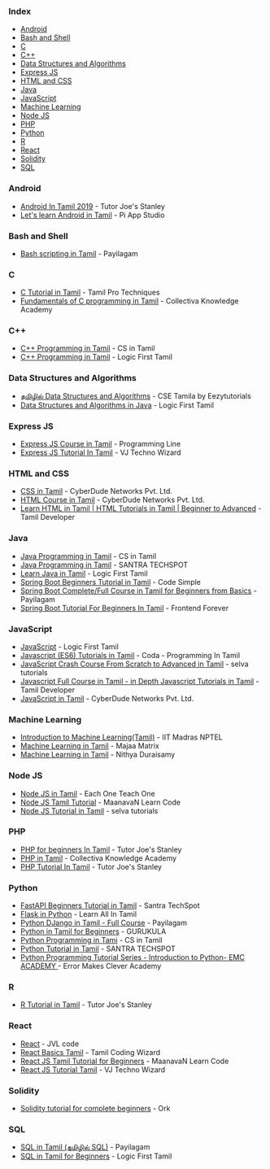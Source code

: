 ### Index

* [Android](#android)
* [Bash and Shell](#bash-and-shell)
* [C](#c)
* [C++](#cpp)
* [Data Structures and Algorithms](#dsa)
* [Express JS](#express-js)
* [HTML and CSS](#html-and-css)
* [Java](#java)
* [JavaScript](#javascript)
* [Machine Learning](#machine-learning)
* [Node JS](#node-js)
* [PHP](#php)
* [Python](#python)
* [R](#r)
* [React](#react)
* [Solidity](#solidity)
* [SQL](#sql)


### Android

* [Android In Tamil 2019](https://youtube.com/playlist?list=PL4unWLKFsZfcGBja19mrwodNm6AyzZk2B) - Tutor Joe's Stanley
* [Let's learn Android in Tamil](https://youtube.com/playlist?list=PL8u30_s78ZuE9YFjj9mv7ZP-Cp_tiG7JQ) - Pi App Studio


### Bash and Shell

* [Bash scripting in Tamil](https://youtube.com/playlist?list=PLgWpUXNR_WCeWiXmsYf5HUe7E4I29zTJr) - Payilagam


### C

* [C Tutorial in Tamil](https://youtube.com/playlist?list=PLBQXOA5OR76rq-sU8mNsUmj2Z9kQXz7oD) - Tamil Pro Techniques
* [Fundamentals of C programming in Tamil](https://youtube.com/playlist?list=PLmjuBlzAWCzxTdRxTtMSj1NFe_GvFlvFw) - Collectiva Knowledge Academy


### <a id="cpp"></a>C++

* [C++ Programming in Tamil](https://youtube.com/playlist?list=PLWbtDrDnmTHBPD-Dt5BJi7iP11x6UvgU0) - CS in Tamil
* [C++ Programming in Tamil](https://www.youtube.com/playlist?list=PLYM2_EX_xVvUppW1kS91ZNEI20k1V1liI) - Logic First Tamil


### <a id="dsa"></a>Data Structures and Algorithms

* [தமிழில் Data Structures and Algorithms](https://youtube.com/playlist?list=PL_UqaR55i1797oG0BL0wtxdPpa_NYNFLz) - 
CSE Tamila by Eezytutorials
* [Data Structures and Algorithms in Java](https://www.youtube.com/playlist?list=PLYM2_EX_xVvX7_AmNY-Deacp3rT3MIXnE) - Logic First Tamil


### Express JS

* [Express JS Course in Tamil](https://youtube.com/playlist?list=PLN00Qh4gtjNtwr6Syq7eKDTmd-fKQPEiO&si=wMFg55V0T1ztHesh) - Programming Line
* [Express JS Tutorial In Tamil](https://youtube.com/playlist?list=PLtMr2pEysMV6ArKDOGVmjQxjW-RcdxFHE&si=CR4PI0sjOcAUnXut) - VJ Techno Wizard


### HTML and CSS

* [CSS in Tamil](https://youtube.com/playlist?list=PL73Obo20O_7gGv4cLEOoqTF8_m8rPKyQh) - CyberDude Networks Pvt. Ltd.
* [HTML Course in Tamil](https://youtube.com/playlist?list=PL73Obo20O_7gcXt0cfQA14jey8zavtKAq) - CyberDude Networks Pvt. Ltd.
* [Learn HTML in Tamil \| HTML Tutorials in Tamil \| Beginner to Advanced](https://youtube.com/playlist?list=PLpYn3LR7eQI2trAr1z1lmvYGAQfsbllY5) - Tamil Developer


### Java

* [Java Programming in Tamil](https://www.youtube.com/playlist?list=PLWbtDrDnmTHCsK36VMtXasfeo4qQg3Mjo) - CS in Tamil
* [Java Programming in Tamil](https://www.youtube.com/playlist?list=PLIFRUdRwOM08fR11AtNx674tXpUmgy7lD) - SANTRA TECHSPOT
* [Learn Java in Tamil](https://youtube.com/playlist?list=PLYM2_EX_xVvVXm005Gt5unmqW6GGMjHxa) - Logic First Tamil
* [Spring Boot Beginners Tutorial in Tamil](https://www.youtube.com/playlist?list=PLhbl8CrGKCBNVzNXhoWdmni_sEAqZdLt9) - Code Simple
* [Spring Boot Complete/Full Course in Tamil for Beginners from Basics](https://www.youtube.com/playlist?list=PLgWpUXNR_WCc_VontznRnCUdul5Zp1x3c) - Payilagam
* [Spring Boot Tutorial For Beginners In Tamil](https://www.youtube.com/playlist?list=PL5wfQQ0ZyOimwU4V9g7OWTehyBoeDJGRG) - Frontend Forever


### JavaScript

* [JavaScript](https://www.youtube.com/playlist?list=PLYM2_EX_xVvWA3nMtsoLclwDtVS_rLk6O) - Logic First Tamil
* [Javascript (ES6) Tutorials in Tamil](https://youtube.com/playlist?list=PLB8qmogP8oMwFdeaeThAbsR9Vh-873SWb) - Coda - Programming In Tamil
* [JavaScript Crash Course From Scratch to Advanced in Tamil](https://www.youtube.com/playlist?list=PLyYcNnaAVG5IIyPjuzWOgqFxDORHqRN2W) - selva tutorials
* [Javascript Full Course in Tamil - in Depth Javascript Tutorials in Tamil](https://youtube.com/playlist?list=PLpYn3LR7eQI3hjh129Bkqkw7onut28hTK) - Tamil Developer
* [JavaScript in Tamil](https://youtube.com/playlist?list=PL73Obo20O_7ihsIM5K-hHYPrcqkkdQcLa) - CyberDude Networks Pvt. Ltd.


### Machine Learning

* [Introduction to Machine Learning(Tamil)](https://www.youtube.com/playlist?list=PLyqSpQzTE6M-9thAeyB2mRFYvvW8AWxXX) - IIT Madras NPTEL
* [Machine Learning in Tamil](https://www.youtube.com/playlist?list=PLJtSFa-YIedYu2QfQaHJJBLT096RxtMHD) - Majaa Matrix
* [Machine Learning in Tamil](https://youtube.com/playlist?list=PL5itdT07Pm8wxRaPWljPntnBmnOs4ExDM) - Nithya Duraisamy


### Node JS

* [Node JS in Tamil](https://youtube.com/playlist?list=PLDVMunJ3DBrNAZtl0cJiNytPE2-8MAmoc&si=z23m0cL3jA7J50f9) - Each One Teach One
* [Node JS Tamil Tutorial](https://youtube.com/playlist?list=PLfD4W8QfMd5CfPbiP2os4lpK2470C8Bva&si=3_z8uf-13KyOoEj-) - MaanavaN Learn Code
* [Node JS Tutorial in Tamil](https://youtube.com/playlist?list=PLyYcNnaAVG5Jewkwv4iH5WR-IDNlUON29&si=Y1th95p1GubFjnAl) - selva tutorials


### PHP

* [PHP for beginners In Tamil](https://youtube.com/playlist?list=PL4unWLKFsZfcq_D-sEy0pR4Sl_yipy6Jt) - Tutor Joe's Stanley
* [PHP in Tamil](https://www.youtube.com/playlist?list=PLmjuBlzAWCzz8Timg5RP6c-JMemYWRXvV) - Collectiva Knowledge Academy
* [PHP Tutorial In Tamil](https://youtube.com/playlist?list=PL4unWLKFsZfdrMitLmm8N-idlYQkSCvT9) - Tutor Joe's Stanley


### Python

* [FastAPI Beginners Tutorial in Tamil](https://www.youtube.com/playlist?list=PLIFRUdRwOM08B9M7HVuiUWWto8eDxVryI) - Santra TechSpot
* [Flask in Python](https://www.youtube.com/playlist?list=PLBngtsPyn30GbfwGhOD_cPoQtkoIQQnHg) - Learn All In Tamil
* [Python DJango in Tamil - Full Course](https://www.youtube.com/playlist?list=PLgWpUXNR_WCch5K1nkemWWsm3rvr-7YmO) - Payilagam
* [Python in Tamil for Beginners](https://youtube.com/playlist?list=PLA2UBjeRwle3OLO3qmXTbmCvuTlqhHRVb) - GURUKULA
* [Python Programming in Tami](https://www.youtube.com/playlist?list=PLWbtDrDnmTHBdEnUKuLNdH2-zKSDD8OA4) - CS in Tamil
* [Python Tutorial in Tamil](https://youtube.com/playlist?list=PLIFRUdRwOM0_hcLruKbsHWnU5P2uLBgsp) - SANTRA TECHSPOT
* [Python Programming Tutorial Series - Introduction to Python- EMC ACADEMY ](https://www.youtube.com/playlist?list=PLvepBxfiuao1hO1vPOskQ1X4dbjGXF9bm) - Error Makes Clever Academy


### R

* [R Tutorial in Tamil](https://youtube.com/playlist?list=PL4unWLKFsZfeGbK28rfPDeDDD_OJGjMCC) - Tutor Joe's Stanley


### React

* [React](https://youtube.com/playlist?list=PL7BQ4lqtgECTVwBbEjQ63FPx76WYDbiwh&si=PxoLxQoXVCqi1zav) - JVL code
* [React Basics Tamil](https://youtube.com/playlist?list=PLQeZxRj52I-HntAkC29CgxGRT9Z_-oa91&si=oe9UoqzeaUDYyoy6) - Tamil Coding Wizard
* [React JS Tamil Tutorial for Beginners](https://youtube.com/playlist?list=PLfD4W8QfMd5DbFccLzRFeG0QjWWHGTT3-&si=X3CgUFk3PxeqA8YD) - MaanavaN Learn Code
* [React JS Tutorial Tamil](https://youtube.com/playlist?list=PLtMr2pEysMV7DdPChnkF9Mmgdya1uR8sQ&si=ZNop81SRBf9eTGvK) - VJ Techno Wizard


### Solidity

* [Solidity tutorial for complete beginners](https://youtube.com/playlist?list=PLl2NTvGeqw2ZRNLU25-yodXK86EXWV6on) - Ork


### SQL

* [SQL in Tamil (தமிழில் SQL)](https://www.youtube.com/playlist?list=PLgWpUXNR_WCd-oMh-n6LhRYyNZjiiPVGm) - Payilagam
* [SQL in Tamil for Beginners](https://www.youtube.com/playlist?list=PLYM2_EX_xVvUBh28ZT2i-jH7kBkTfB_W2) - Logic First Tamil

